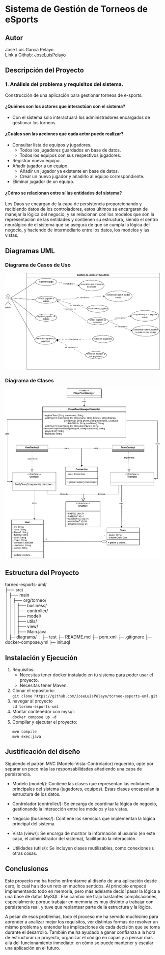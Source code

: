 # Sistema de Gestión de Torneos de eSports
## Autor
Jose Luis García Pelayo  
Link a Github: [JoseLuisPelayo](https://github.com/JoseLuisPelayo)    

## Descripción del Proyecto
 ### 1. Análisis del problema y requisitos del sistema.  
   Construcción de una aplicación para gestionar torneos de e-sports.

 #### ¿Quiénes son los actores que interactúan con el sistema?
   - Con el sistema solo interactuará los administradores encargados de gestionar los torneos.

 #### ¿Cuáles son las acciones que cada actor puede realizar?  
   - Consultar lista de equipos y jugadores.
     - Todos los jugadores guardados en base de datos.
     - Todos los equipos con sus respectivos jugadores.
   -  Registrar nuevo equipo.
   - Añadir jugador a un equipo.
     - Añadir un jugador ya existente en base de datos.
     - Crear un nuevo jugador y añadirlo al equipo correspondiente.
   - Eliminar jugador de un equipo.

#### ¿Cómo se relacionan entre sí las entidades del sistema?
Los Daos se encargan de la capa de persistencia proporcionando y recibiendo datos de los controladores, estos últimos se encargaran de manejar la lógica del negocio, y se relacionan con los modelos que son la representación de las entidades y contienen su estructura, siendo el centro neurálgico de el sistema que se asegura de que se cumpla la lógica del negocio, y haciendo de intermediario entre los datos, los modelos y las vistas.

## Diagramas UML
### Diagrama de Casos de Uso
![Diagrama de casos de uso de gestion de jugadores y equipos](src/diagrams/cosos-uso-Gestion_equipos_jugadores.png)
### Diagrama de Clases
![Diagrama de clases](src/diagrams/clases.png)

## Estructura del Proyecto
torneo-esports-uml/  
├── src/  
│ ├── main  
│ │ ├── org/torneo/  
│ │ │ ├── business/  
│ │ │ ├── controller/  
│ │ │ ├── model/  
│ │ │ ├── utils/  
│ │ │ ├── view/  
│ │ │ ├── Main.java  
│ ├─ diagrams/
│ ├─ test
├─ README.md
├─ pom.xml
├─ .gitignore
├─ docker-compose.yml
├─ init.sql


## Instalación y Ejecución
 1. Requisitos:  
    - Necesitas tener docker instalado en tu sistema para poder usar el proyecto.
    - Necesitas tener Maven.
2. Clonar el repositorio:  
   `git clone https://github.com/JoseLuisPelayo/torneo-esports-uml.git`
3. navegar al proyecto  
   `cd torneo-esports-uml`
4. Montar contenedor con mysql:  
   `docker compose up -d`
5. Compilar y ejecutar el proyecto:  
   ```
   mvn compile
   mvn exec:java
   ```
## Justificación del diseño
Siguiendo el patrón MVC (Modelo-Vista-Controlador) requerido, opte por separar un poco más las responsabilidades
 añadiendo una capa de persistencia.
- Modelo (model/): Contiene las clases que representan las entidades principales del sistema (jugadores, equipos).
Estas clases encapsulan la estructura de los datos.

- Controlador (controller/): Se encarga de coordinar la lógica de negocio, gestionando la interacción entre los modelos 
y las vistas.

- Negocio (business/): Contiene los servicios que implementan la lógica principal del sistema.

- Vista (view/): Se encarga de mostrar la información al usuario (en este caso, el administrador del sistema),
facilitando la interacción.

- Utilidades (utils/): Se incluyen clases reutilizables, como conexiones u otras cosas.

## Conclusiones
Este proyecto me ha hecho enfrentarme al diseño de una aplicación desde cero, lo cual ha sido un reto en muchos sentidos.
Al principio empecé implementando todo en memoria, pero más adelante decidí pasar la lógica a una base de datos MySQL. 
Ese cambio me trajo bastantes complicaciones, especialmente porque trabajar en memoria es muy distinto a trabajar
con persistencia real, y tuve que replantear parte de la estructura y la lógica.

A pesar de esos problemas, todo el proceso me ha servido muchísimo para aprender a analizar mejor los requisitos, ver 
distintas formas de resolver un mismo problema y entender las implicaciones de cada decisión que se toma durante el 
desarrollo. También me ha ayudado a ganar confianza a la hora de estructurar un proyecto, organizar el código en capas 
y a pensar más allá del funcionamiento inmediato: en cómo se puede mantener y escalar una aplicación en el futuro.